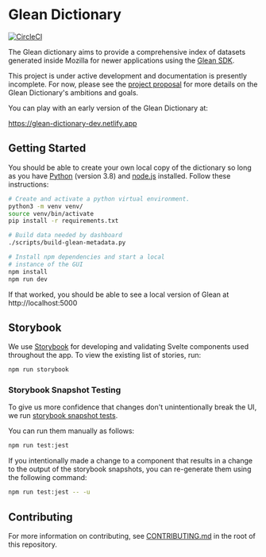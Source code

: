 # Glean Dictionary

[![CircleCI](https://circleci.com/gh/mozilla/glean-dictionary.svg?style=svg)](https://circleci.com/gh/mozilla/glean-dictionary)

The Glean dictionary aims to provide a comprehensive index of datasets generated
inside Mozilla for newer applications using the
[Glean SDK](https://mozilla.github.io/glean/book/index.html).

This project is under active development and documentation is presently
incomplete. For now, please see the
[project proposal](https://docs.google.com/document/d/1OkTWA3rsSJ0m5g9GDnxXVUMkJP-xJMQk_bDgDq-Z9xM/edit#heading=h.jwawftif1tt5)
for more details on the Glean Dictionary's ambitions and goals.

You can play with an early version of the Glean Dictionary at:

https://glean-dictionary-dev.netlify.app

## Getting Started

You should be able to create your own local copy of the dictionary so long as
you have [Python](https://www.python.org/) (version 3.8) and
[node.js](https://nodejs.org/) installed. Follow these instructions:

```bash
# Create and activate a python virtual environment.
python3 -m venv venv/
source venv/bin/activate
pip install -r requirements.txt

# Build data needed by dashboard
./scripts/build-glean-metadata.py

# Install npm dependencies and start a local
# instance of the GUI
npm install
npm run dev
```

If that worked, you should be able to see a local version of Glean at
http://localhost:5000

## Storybook

We use [Storybook](https://storybook.js.org/) for developing and validating
Svelte components used throughout the app. To view the existing list of stories,
run:

```bash
npm run storybook
```

### Storybook Snapshot Testing

To give us more confidence that changes don't unintentionally break the UI, we
run
[storybook snapshot tests](https://storybook.js.org/docs/react/workflows/snapshot-testing).

You can run them manually as follows:

```bash
npm run test:jest
```

If you intentionally made a change to a component that results in a change to
the output of the storybook snapshots, you can re-generate them using the
following command:

```bash
npm run test:jest -- -u
```

## Contributing

For more information on contributing, see [CONTRIBUTING.md](./CONTRIBUTING.md)
in the root of this repository.
